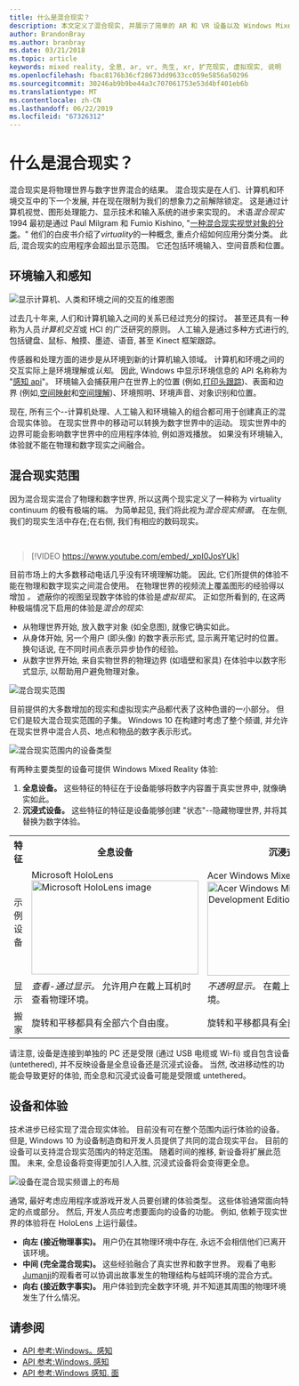 ```yaml
---
title: 什么是混合现实？
description: 本文定义了混合现实, 并展示了简单的 AR 和 VR 设备以及 Windows Mixed Reality 设备 (如 Microsoft HoloLens 和 Windows Mixed Reality 沉浸式耳机) 在混合现实范围内的位置。
author: BrandonBray
ms.author: branbray
ms.date: 03/21/2018
ms.topic: article
keywords: mixed reality, 全息, ar, vr, 先生, xr, 扩充现实, 虚拟现实, 说明
ms.openlocfilehash: fbac8176b36cf28673dd9633cc059e5856a50296
ms.sourcegitcommit: 30246ab9b9be44a3c707061753e53d4bf401eb6b
ms.translationtype: MT
ms.contentlocale: zh-CN
ms.lasthandoff: 06/22/2019
ms.locfileid: "67326312"
---
```

# <a name="what-is-mixed-reality"></a>什么是混合现实？

混合现实是将物理世界与数字世界混合的结果。 混合现实是在人们、计算机和环境交互中的下一个发展, 并在现在限制为我们的想象力之前解除锁定。 这是通过计算机视觉、图形处理能力、显示技术和输入系统的进步来实现的。 术语*混合现实*1994 最初是通过 Paul Milgram 和 Fumio Kishino, "[一种混合现实视觉对象的分类](http://etclab.mie.utoronto.ca/people/paul_dir/IEICE94/ieice.html)。" 他们的白皮书介绍了*virtuality*的一种概念, 重点介绍如何应用分类分类。 此后, 混合现实的应用程序会超出显示范围。 它还包括环境输入、空间音质和位置。

## <a name="environmental-input-and-perception"></a>环境输入和感知

![显示计算机、人类和环境之间的交互的维恩图](images/mixed-reality-venn-diagram-300px.png)<br> 

过去几十年来, 人们和计算机输入之间的关系已经过充分的探讨。 甚至还具有一种称为人员*计算机交互*或 HCI 的广泛研究的原则。 人工输入是通过多种方式进行的, 包括键盘、鼠标、触摸、墨迹、语音, 甚至 Kinect 框架跟踪。

传感器和处理方面的进步是从环境到新的计算机输入领域。 计算机和环境之间的交互实际上是环境理解或*认知*。 因此, Windows 中显示环境信息的 API 名称称为 "[感知 api](https://docs.microsoft.com/uwp/api/Windows.Perception)"。 环境输入会捕获用户在世界上的位置 (例如,[打印头跟踪](coordinate-systems.md))、表面和边界 (例如,[空间映射](spatial-mapping.md)和[空间理解](case-study-expanding-the-spatial-mapping-capabilities-of-hololens.md))、环境照明、环境声音、对象识别和位置。

现在, 所有三个--计算机处理、人工输入和环境输入的组合都可用于创建真正的混合现实体验。 在现实世界中的移动可以转换为数字世界中的运动。 现实世界中的边界可能会影响数字世界中的应用程序体验, 例如游戏播放。 如果没有环境输入, 体验就不能在物理和数字现实之间融合。

## <a name="the-mixed-reality-spectrum"></a>混合现实范围

因为混合现实混合了物理和数字世界, 所以这两个现实定义了一种称为 virtuality continuum 的极有极端的端。 为简单起见, 我们将此视为*混合现实频谱*。 在左侧, 我们的现实生活中存在;在右侧, 我们有相应的数码现实。

<br>

>[!VIDEO https://www.youtube.com/embed/_xpI0JosYUk]

目前市场上的大多数移动电话几乎没有环境理解功能。 因此, 它们所提供的体验不能在物理和数字现实之间混合使用。 在物理世界的视频流上覆盖图形的经验得以增加 *。* 遮蔽你的视图呈现数字体验的体验是*虚拟现实*。 正如您所看到的, 在这两种极端情况下启用的体验是*混合的现实*:
* 从物理世界开始, 放入数字对象 (如全息图), 就像它确实如此。
* 从身体开始, 另一个用户 (即头像) 的数字表示形式, 显示离开笔记时的位置。 换句话说, 在不同时间点表示异步协作的经验。
* 从数字世界开始, 来自实物世界的物理边界 (如墙壁和家具) 在体验中以数字形式显示, 以帮助用户避免物理对象。

![混合现实范围](images/mixed-reality-spectrum-550px.png)

目前提供的大多数增加的现实和虚拟现实产品都代表了这种色谱的一小部分。 但它们是较大混合现实范围的子集。 Windows 10 在构建时考虑了整个频谱, 并允许在现实世界中混合人员、地点和物品的数字表示形式。

![混合现实范围内的设备类型](images/mixed-reality-spectrum-device-types-550px.png)

有两种主要类型的设备可提供 Windows Mixed Reality 体验:
1. **全息设备。** 这些特征的特征在于设备能够将数字内容置于真实世界中, 就像确实如此。
2. **沉浸式设备。** 这些特征的特征是设备能够创建 "状态"--隐藏物理世界, 并将其替换为数字体验。

<table>
<tr>
<th width="20%"> 特征</th><th width="40%"> 全息设备</th><th width="40%"> 沉浸式设备</th>
</tr><tr>
<td> 示例设备</td><td> Microsoft HoloLens<br /> <img alt="Microsoft HoloLens image" width="300" height="169" src="images/mshololens-hero1-whitbg-rgb-300px.png" /></td><td> Acer Windows Mixed Reality 开发版<br /> <img alt="Acer Windows Mixed Reality Development Edition image" width="300" height="169" src="images/acer-windows-mixed-reality-development-edition-headset-300px.jpg" /></td>
</tr><tr>
<td> 显示</td><td> <i>查看-通过显示。</i> 允许用户在戴上耳机时查看物理环境。</td><td> <i>不透明显示。</i> 在戴上耳机时阻塞物理环境。</td>
</tr><tr>
<td> 搬家</td><td> 旋转和平移都具有全部六个自由度。</td><td> 旋转和平移都具有全部六个自由度。</td>
</tr>
</table>

请注意, 设备是连接到单独的 PC 还是受限 (通过 USB 电缆或 Wi-fi) 或自包含设备 (untethered), 并不反映设备是全息设备还是沉浸式设备。 当然, 改进移动性的功能会导致更好的体验, 而全息和沉浸式设备可能是受限或 untethered。

## <a name="devices-and-experiences"></a>设备和体验

技术进步已经实现了混合现实体验。 目前没有可在整个范围内运行体验的设备。 但是, Windows 10 为设备制造商和开发人员提供了共同的混合现实平台。 目前的设备可以支持混合现实范围内的特定范围。 随着时间的推移, 新设备将扩展此范围。 未来, 全息设备将变得更加引人入胜, 沉浸式设备将会变得更全息。

![设备在混合现实频谱上的布局](images/mixed-reality-spectrum-device-placement-550px.png)

通常, 最好考虑应用程序或游戏开发人员要创建的体验类型。 这些体验通常面向特定的点或部分。 然后, 开发人员应考虑要面向的设备的功能。 例如, 依赖于现实世界的体验将在 HoloLens 上运行最佳。
* **向左 (接近物理事实)。** 用户仍在其物理环境中存在, 永远不会相信他们已离开该环境。
* **中间 (完全混合现实)。** 这些经验融合了真实世界和数字世界。 观看了电影[Jumanji](https://en.wikipedia.org/wiki/Jumanji)的观看者可以协调出故事发生的物理结构与蛙鸣环境的混合方式。
* **向右 (接近数字事实)。** 用户体验到完全数字环境, 并不知道其周围的物理环境发生了什么情况。


## <a name="see-also"></a>请参阅
* [API 参考:Windows。感知](https://docs.microsoft.com/uwp/api/Windows.Perception)
* [API 参考:Windows. 感知](https://docs.microsoft.com/uwp/api/Windows.Perception.Spatial)
* [API 参考:Windows 感知. 面](https://docs.microsoft.com/uwp/api/Windows.Perception.Spatial.Surfaces)
